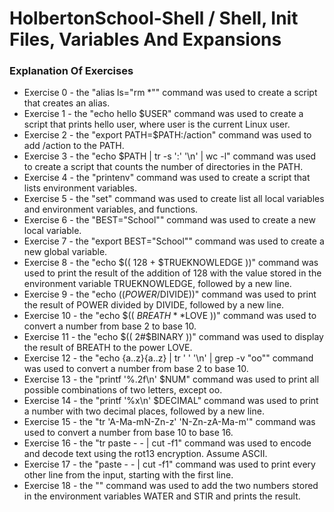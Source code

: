 # HolbertonSchool-Shell / Shell, Init Files, Variables And Expansions

### Explanation Of Exercises
* Exercise 0 - the "alias ls="rm *"" command was used to create a script that creates an alias.
* Exercise 1 - the "echo hello $USER" command was used to create a script that prints hello user, where user is the current Linux user.
* Exercise 2 - the "export PATH=$PATH:/action" command was used to add /action to the PATH.
* Exercise 3 - the "echo $PATH | tr -s ':' '\n' | wc -l" command was used to create a script that counts the number of directories in the PATH.
* Exercise 4 - the "printenv" command was used to create a script that lists environment variables.
* Exercise 5 - the "set" command was used to create list all local variables and environment variables, and functions.
* Exercise 6 - the "BEST="School"" command was used to create a new local variable.
* Exercise 7 - the "export BEST="School"" command was used to create a new global variable.
* Exercise 8 - the "echo $(( 128 + $TRUEKNOWLEDGE ))" command was used to print the result of the addition of 128 with the value stored in the environment variable TRUEKNOWLEDGE, followed by a new line.
* Exercise 9 - the "echo $((POWER/$DIVIDE))" command was used to print the result of POWER divided by DIVIDE, followed by a new line.
* Exercise 10 - the "echo $(( $BREATH**$LOVE ))" command was used to convert a number from base 2 to base 10.
* Exercise 11 - the "echo $(( 2#$BINARY ))" command was used to display the result of BREATH to the power LOVE.
* Exercise 12 - the "echo {a..z}{a..z} | tr ' ' '\n' | grep -v "oo"" command was used to convert a number from base 2 to base 10.
* Exercise 13 - the "printf '%.2f\n' $NUM" command was used to print all possible combinations of two letters, except oo.
* Exercise 14 - the "printf '%x\n' $DECIMAL" command was used to print a number with two decimal places, followed by a new line.
* Exercise 15 - the "tr 'A-Ma-mN-Zn-z' 'N-Zn-zA-Ma-m'" command was used to convert a number from base 10 to base 16.
* Exercise 16 - the "tr paste - - | cut -f1" command was used to  encode and decode text using the rot13 encryption. Assume ASCII.
* Exercise 17 - the "paste - - | cut -f1" command was used to print every other line from the input, starting with the first line.
* Exercise 18 - the "" command was used to add the two numbers stored in the environment variables WATER and STIR and prints the result.
